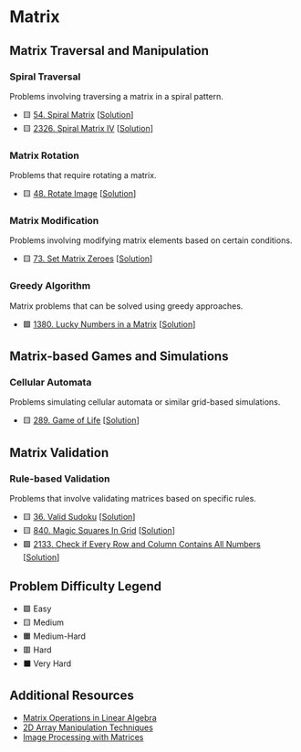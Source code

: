 # Matrix

Matrix Traversal and Manipulation
---------------------------------

### Spiral Traversal

Problems involving traversing a matrix in a spiral pattern.

- 🟨 [54. Spiral Matrix](https://leetcode.com/problems/spiral-matrix/) [[Solution](./54.%20Spiral%20Matrix.md)]
- 🟨 [2326. Spiral Matrix IV](https://leetcode.com/problems/spiral-matrix-iv/description/) [[Solution](./2326.%20Spiral%20Matrix%20IV.md)]

### Matrix Rotation

Problems that require rotating a matrix.

- 🟨 [48. Rotate Image](https://leetcode.com/problems/rotate-image/) [[Solution](./48.%20Rotate%20Image.md)]

### Matrix Modification

Problems involving modifying matrix elements based on certain conditions.

- 🟨 [73. Set Matrix Zeroes](https://leetcode.com/problems/set-matrix-zeroes/) [[Solution](./73.%20Set%20Matrix%20Zeroes.md)]

### Greedy Algorithm

Matrix problems that can be solved using greedy approaches.

- 🟩 [1380. Lucky Numbers in a Matrix](https://leetcode.com/problems/lucky-numbers-in-a-matrix/) [[Solution](./1380.%20Lucky%20Numbers%20in%20a%20Matrix.md)]

Matrix-based Games and Simulations
----------------------------------

### Cellular Automata

Problems simulating cellular automata or similar grid-based simulations.

- 🟨 [289. Game of Life](https://leetcode.com/problems/game-of-life/) [[Solution](./289.%20Game%20of%20Life.md)]

Matrix Validation
-----------------

### Rule-based Validation

Problems that involve validating matrices based on specific rules.

- 🟨 [36. Valid Sudoku](https://leetcode.com/problems/valid-sudoku/) [[Solution](./36.%20Valid%20Sudoku.md)]
- 🟨 [840. Magic Squares In Grid](https://leetcode.com/problems/magic-squares-in-grid/) [[Solution](./840.%20Magic%20Squares%20In%20Grid.md)]
- 🟩 [2133. Check if Every Row and Column Contains All Numbers](https://leetcode.com/problems/check-if-every-row-and-column-contains-all-numbers/) [[Solution](./2133.%20Check%20if%20Every%20Row%20and%20Column%20Contains%20All%20Numbers.md)]

Problem Difficulty Legend
-------------------------

- 🟩 Easy
- 🟨 Medium
- 🟧 Medium-Hard
- 🟥 Hard
- ⬛ Very Hard

Additional Resources
--------------------

- [Matrix Operations in Linear Algebra](https://www.mathsisfun.com/algebra/matrix-introduction.html)
- [2D Array Manipulation Techniques](https://www.geeksforgeeks.org/2d-array-in-python-cpp/)
- [Image Processing with Matrices](https://www.mathworks.com/help/images/matrix-representation-of-images.html)
